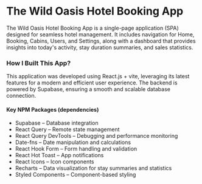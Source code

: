 # The Wild Oasis Hotel Booking App

The Wild Oasis Hotel Booking App is a single-page application (SPA) designed for seamless hotel management. It includes navigation for Home, Booking, Cabins, Users, and Settings, along with a dashboard that provides insights into today's activity, stay duration summaries, and sales statistics.

### How I Built This App?

This application was developed using React.js + vite, leveraging its latest features for a modern and efficient user experience. The backend is powered by Supabase, ensuring a smooth and scalable database connection.

#### Key NPM Packages (dependencies)

-  Supabase – Database integration
-  React Query – Remote state management
-  React Query DevTools – Debugging and performance monitoring
-  Date-fns – Date manipulation and calculations
-  React Hook Form – Form handling and validation
-  React Hot Toast – App notifications
-  React Icons – Icon components
-  Recharts – Data visualization for stay summaries and statistics
-  Styled Components – Component-based styling
